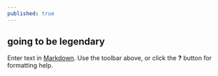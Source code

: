 ```yaml
---
published: true
---
```

## going to be legendary

Enter text in [Markdown](http://daringfireball.net/projects/markdown/). Use the toolbar above, or click the **?** button for formatting help.
